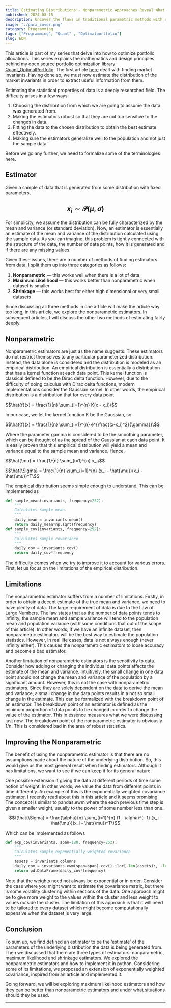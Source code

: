 ```yaml
---
title: Estimating Distributions:- Nonparametric Approaches Reveal What Parametrics Hide
published: 2024-08-15
description: Uncover the flaws in traditional parametric methods with nonparametric distribution estimation. By ditching rigid assumptions, this approach digs straight into the truth of your data, offering a more honest and accurate analysis. If you're tired of cookie-cutter models, it's time to embrace the raw power of nonparametrics. This blog is your guide to understanding why this method is not just a choice, but the smart choice for anyone serious about real data insights.
image: "./para_cover.png"
category: Programming
tags: ["Programming", "Quant" , "Optimalportfolio"]
slug: EDN
---
```


This article is part of my series that delve into how to optimize portfolio allocations. This series explains the mathematics and design principles behind my open source portfolio optimization library [Quant_OptimalPortfolio](https://github.com/Aditya-dom/Quant_OptimalPortfolio). The first article [here](https://arawn.live/posts/Marketprinciple/) dealt with finding market invariants. Having done so, we must now estimate the distribution of the market invariants in order to extract useful information from them.

Estimating the statistical properties of data is a deeply researched field. The difficulty arises in a few ways:

1. Choosing the distribution from which we are going to assume the data was generated from.
2. Making the estimators robust so that they are not too sensitive to the changes in data.
3. Fitting the data to the chosen distribution to obtain the best estimate effectively.
4. Making sure the estimators generalize well to the population and not just the sample data.

Before we go any further, we need to formalize some of the terminologies here.

## Estimator
Given a sample of data that is generated from some distribution with fixed parameters,

## $$ x_i \sim \mathcal{P}(\mu, \sigma) $$

For simplicity, we assume the distribution can be fully characterized by the mean and variance (or standard deviation). Now, an estimator is essentially an estimate of the mean and variance of the distribution calculated using the sample data. As you can imagine, this problem is tightly connected with the structure of the data, the number of data points, how it is generated and if there are any missing values.

Given these issues, there are a number of methods of finding estimators from data. I split them up into three categories as follows:

1. **Nonparametric** — this works well when there is a lot of data.
2. **Maximum Likelihood** — this works better than nonparametric when dataset is smaller
3. **Shrinkage** — this works best for either high dimensional or very small datasets

Since discussing all three methods in one article will make the article way too long, in this article, we explore the nonparametric estimators. In subsequent articles, I will discuss the other two methods of estimating fairly deeply.

## Nonparametric
Nonparametric estimators are just as the name suggests. These estimators do not restrict themselves to any particular parameterized distribution. Instead, the data alone is considered and the distribution is modeled as an empirical distribution. An empirical distribution is essentially a distribution that has a kernel function at each data point. This kernel function is classical defined to be the Dirac delta function. However, due to the difficulty of doing calculus with Dirac delta functions, modern implementations consider the Gaussian kernel. In other words, the empirical distribution is a distribution that for every data point

⁠$$\hat{f}(x) = \frac{1}{n} \sum_{i=1}^{n} K(x - x_i)\$$

In our case, we let the kernel function K be the Gaussian, so

$$\hat{f}(x) = \frac{1}{n} \sum_{i=1}^{n} e^{\frac{(x-x_i)^2}{\gamma}}\$$


Where the parameter gamma is considered to be the smoothing parameter, which can be thought of as the spread of the Gaussian at each data point. It is easily proven that this empirical distribution will yield a mean and variance equal to the sample mean and variance. Hence,

$$\hat{\mu} = \frac{1}{n} \sum_{i=1}^{n} x_i\$$

⁠$$\hat{\Sigma} = \frac{1}{n} \sum_{i=1}^{n} (x_i - \hat{\mu})(x_i - \hat{\mu})^T\$$

The empirical distribution seems simple enough to understand. This can be implemented as

```python
def sample_mean(invariants, frequency=252):
    """
    Calculates sample mean.
    """
    daily_mean = invariants.mean()
    return daily_mean*np.sqrt(frequency)
def sample_cov(invariants, frequency=252):
    """
    Calculates sample covariance
    """
    daily_cov = invariants.cov()
    return daily_cov*frequency
```
The difficulty comes when we try to improve it to account for various errors. First, let us focus on the limitations of the empirical distribution.

## Limitations
The nonparametric estimator suffers from a number of limitations. Firstly, in order to obtain a decent estimate of the true mean and variance, we need to have plenty of data. The large requirement of data is due to the Law of Large Numbers. The law states that as the number of data points tends to infinity, the sample mean and sample variance will tend to the population mean and population variance (with some conditions that out of the scope of this article). In other words, if we have an infinite dataset, then nonparametric estimators will be the best way to estimate the population statistics. However, in real life cases, data is not always enough (never infinity either). This causes the nonparametric estimators to loose accuracy and become a bad estimator.

Another limitation of nonparametric estimators is the sensitivity to data. Consider how adding or changing the individual data points affects the estimate of the mean and variance. Intuitively, the small change in one data point should not change the mean and variance of the population by a significant amount. However, this is not the case with nonparametric estimators. Since they are solely dependent on the data to derive the mean and variance, a small change in the data points results in a not so small change in the estimate. This can be formalized with the breakdown point of an estimator. The breakdown point of an estimator is defined as the minimum proportion of data points to be changed in order to change the value of the estimator. This in essence measures what we were discussing just now. The breakdown point of the nonparametric estimator is obviously 1/n. This is considered bad in the area of robust statistics.

## Improving the Nonparametric
The benefit of using the nonparametric estimator is that there are no assumptions made about the nature of the underlying distribution. So, this would give us the most general result when finding estimators. Although it has limitations, we want to see if we can keep it for its general nature.

One possible extension if giving the data at different periods of time some notion of weight. In other words, we value the data from different points in time differently. An example of this is the exponentially weighted covariance estimator. I recently read about this in this article and it seems promising. The concept is similar to pandas.ewm where the each previous time step is given a smaller weight, usually to the power of some number less than one.

$$\(\hat{\Sigma} = \frac{\alpha}{n} \sum_{i=1}^{n} (1 - \alpha)^{i-1} (x_i - \hat{\mu})(x_i - \hat{\mu})^T\)$$

Which can be implemented as follows

```python
def exp_cov(invariants, span=180, frequency=252):
    """
    Calculates sample exponentially weighted covariance
    """
    assets = invariants.columns
    daily_cov = invariants.ewm(span=span).cov().iloc[-len(assets):, -len(assets):]
    return pd.DataFrame(daily_cov*frequency)
```

Note that the weights need not always be exponential or in order. Consider the case where you might want to estimate the covariance matrix, but there is some volatility clustering within sections of the data. One approach might be to give more weight to the values within the cluster and less weight to values outside the cluster. The limitation of this approach is that it will need to be tailored to every dataset which might become computationally expensive when the dataset is very large.

## Conclusion
To sum up, we find defined an estimator to be the ‘estimate’ of the parameters of the underlying distribution the data is being generated from. Then we discussed that there are three types of estimators: nonparametric, maximum likelihood and shrinkage estimators. We explored the nonparametric estimators and how to implement it in python. Considering some of its limitations, we proposed an extension of exponentially weighted covariance, inspired from an article and implemented it.

Going forward, we will be exploring maximum likelihood estimators and how they can be better than nonparametric estimators and under what situations should they be used.
***